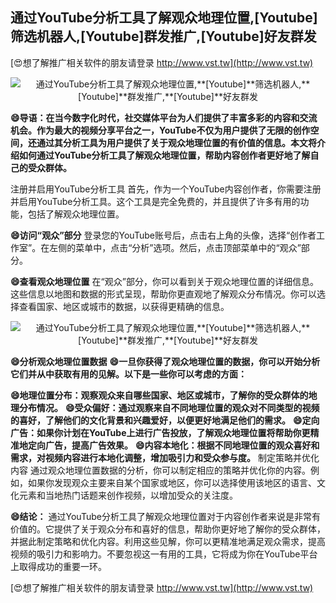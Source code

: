 ## **通过YouTube分析工具了解观众地理位置,**[Youtube]**筛选机器人,**[Youtube]**群发推广,**[Youtube]**好友群发**

[😍想了解推广相关软件的朋友请登录 http://www.vst.tw](http://www.vst.tw)

 <center><img src="https://vst.tw/MP4/tuiguang/png/5.png" alt="通过YouTube分析工具了解观众地理位置,**[Youtube]**筛选机器人,**[Youtube]**群发推广,**[Youtube]**好友群发"></center>

**😄导语：在当今数字化时代，社交媒体平台为人们提供了丰富多彩的内容和交流机会。作为最大的视频分享平台之一，YouTube不仅为用户提供了无限的创作空间，还通过其分析工具为用户提供了关于观众地理位置的有价值的信息。本文将介绍如何通过YouTube分析工具了解观众地理位置，帮助内容创作者更好地了解自己的受众群体。**

注册并启用YouTube分析工具
首先，作为一个YouTube内容创作者，你需要注册并启用YouTube分析工具。这个工具是完全免费的，并且提供了许多有用的功能，包括了解观众地理位置。

**😄访问“观众”部分**
登录您的YouTube账号后，点击右上角的头像，选择“创作者工作室”。在左侧的菜单中，点击“分析”选项。然后，点击顶部菜单中的“观众”部分。

**😄查看观众地理位置**
在“观众”部分，你可以看到关于观众地理位置的详细信息。这些信息以地图和数据的形式呈现，帮助你更直观地了解观众分布情况。你可以选择查看国家、地区或城市的数据，以获得更精确的信息。

 <center><img src="https://vst.tw/MP4/tuiguang/png/1.png" alt="通过YouTube分析工具了解观众地理位置,**[Youtube]**筛选机器人,**[Youtube]**群发推广,**[Youtube]**好友群发"></center>

**😄分析观众地理位置数据**
**😄一旦你获得了观众地理位置的数据，你可以开始分析它们并从中获取有用的见解。以下是一些你可以考虑的方面：**

**😄地理位置分布：观察观众来自哪些国家、地区或城市，了解你的受众群体的地理分布情况。**
**😄受众偏好：通过观察来自不同地理位置的观众对不同类型的视频的喜好，了解他们的文化背景和兴趣爱好，以便更好地满足他们的需求。**
**😄定向广告：如果你计划在YouTube上进行广告投放，了解观众地理位置将帮助你更精准地定向广告，提高广告效果。**
**😄内容本地化：根据不同地理位置的观众喜好和需求，对视频内容进行本地化调整，增加吸引力和受众参与度。**
制定策略并优化内容 通过观众地理位置数据的分析，你可以制定相应的策略并优化你的内容。例如，如果你发现观众主要来自某个国家或地区，你可以选择使用该地区的语言、文化元素和当地热门话题来创作视频，以增加受众的关注度。

**😄结论：**
通过YouTube分析工具了解观众地理位置对于内容创作者来说是非常有价值的。它提供了关于观众分布和喜好的信息，帮助你更好地了解你的受众群体，并据此制定策略和优化内容。利用这些见解，你可以更精准地满足观众需求，提高视频的吸引力和影响力。不要忽视这一有用的工具，它将成为你在YouTube平台上取得成功的重要一环。

[😍想了解推广相关软件的朋友请登录 http://www.vst.tw](http://www.vst.tw)



